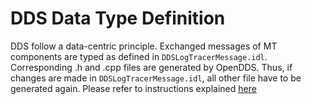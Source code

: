 # DDS Data Type Definition
DDS follow a data-centric principle. 
Exchanged messages of MT components are typed as defined in `DDSLogTracerMessage.idl`.
Corresponding .h and .cpp files are generated by OpenDDS.
Thus, if changes are made in `DDSLogTracerMessage.idl`, all other file have to be generated again.
Please refer to instructions explained [here](../../../../record-and-replay/message-types/README.md)
